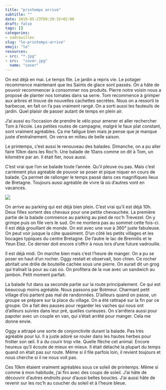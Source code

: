 ```yaml
---
title: "printemps arrive"
subtitle: ""
date: 2019-05-23T09:29:32+02:00
draft: false
tags: []
categories:
- vadrouilles
slug: "le-printemps-arrive"
emoji: "le"
resources:
- src: "*.jpg"
- src:  "cover.jpg"
  name: "cover"
---
```



On est déjà en mai. Le temps file. Le jardin a repris vie. Le potager recommence maintenant que les Saints de glace sont passés. On a hâte de pouvoir recommencer à consommer nos produits. Pierre notre voisin nous a proposé de planter nos tomates dans sa serre. Tom recommence à grimper aux arbres et trouve de nouvelles cachettes secrètes. Nous on a ressorti le barbecue, en fait on l’a pas vraiment rangé. On a sorti aussi les fauteuils de jardin. Quel plaisir de passer autant de temps en plein air. 

J’ai aussi eu l’occasion de prendre le vélo pour amener et aller rechercher Tom à l’école. Les petites routes de campagne, malgré le faux plat constant, sont vraiment agréables. Ça me fatigue bien mais je pense que je manque juste d’entraînement. On verra en milieu de belle saison.

Le printemps, c’est aussi le renouveau des balades. Dimanche, on a pu aller faire 10km dans les Roc’h. Une balade de 10ans comme on dit à Tom, un kilomètre par an. Il était fier, nous aussi. 

C’est vrai que l’on se balade toute l’année. Qu’il pleuve ou pas. Mais c’est carrément plus agréable de pouvoir se poser et pique niquer en cours de balade. Ça permet de rallonger le temps passé dans ces magnifiques lieux de Bretagne. Toujours aussi agréable de vivre là où d’autres vont en vacances.

![](Untitled.jpeg)

On arrive au parking qui est déjà bien plein. C’est vrai qu’il est déjà 10h. Deux filles sortent des chevaux pour une petite chevauchée.
La première partie de la balade commence au parking au pied de roc’h Trevezel. On y grimpe puis on file vers le sud. On ne montera pas au sommet cette fois-ci. Il est déjà grouillant de monde. On est avec une vue à 360° juste fabuleuse. On peut voir jusque la côte quasiment. D’un côté les petits villages et les bocages typiques du centre Bretagne. De l’autre le lac de Brennilis et le Yeun Elez. Ce dernier doit encore s’offrir à nous lors d’une future vadrouille.

Il est déjà midi. On marche bien mais c’est l’heure de manger. On a pu se poser en haut d’un rocher. Oggy restait et observait, bon chien. Ce rocher abritait une drôle de bouteille cachée sous une pierre. On aurait dit un grog qui traînait la pour au cas où. On profitera de la vue avec un sandwich au jambon. Petit moment parfait.

La balade fut dans sa seconde partie sur la route principalement. Ce qui est beaucoup moins agréable. Nous passons par Botmeur. Charmant petit village d’où partent pas mal de randonnées. D’ailleurs quand on passe, un groupe se prépare sur la place du village. On a été rattrapé sur la fin par ce groupe. On a fait des pauses pour regarder les vaches qui nous ont d’ailleurs suivies dans leur pré, quelles curieuses. On s’arrêtera aussi pour papoter avec un couple en van, qui s’était arrêté pour manger. Cela me donne envie.

Oggy a attrapé une sorte de conjonctivite durant la balade. Pas très agréable pour lui. Il a juste adoré se rouler dans les hautes herbes pour frotter son œil. Il a du courir trop vite. Quelle flèche cet animal. Encore heureux qu’il écoute de mieux en mieux. Il était détaché la plupart du temps quand on était pas sur route. Même si il file parfois loin, il revient toujours et nous cherche si il ne nous voit pas.

Ces 10km étaient vraiment agréables sous ce soleil de printemps. Même si comme à mon habitude, j’ai fini avec des coups de soleil. J’ai hâte de découvrir d’autres endroits pour d’aussi belles boucles. 
J’ai aussi hâte de revenir sur les roc’h au coucher du soleil et à l’heure bleue.